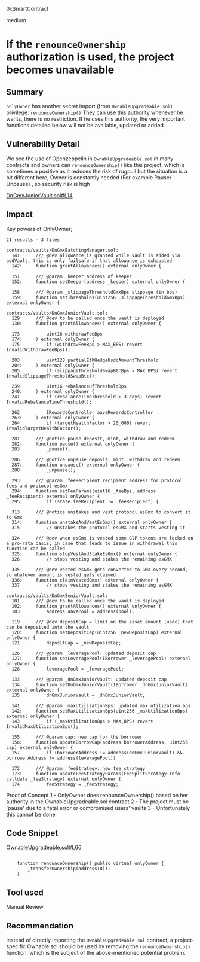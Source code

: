 0xSmartContract

medium

# If the `renounceOwnership` authorization is used, the project becomes unavailable

## Summary

`onlyOwner` has another secret import (from `OwnableUpgradeable.sol`) privilege: `renounceOwnership()`
They can use this authority whenever he wants, there is no restriction.
If he uses this authority, the very important functions detailed below will not be available, updated or added.


## Vulnerability Detail

We see the use of Openzeppelin in `OwnableUpgradeable.sol` in many contracts and owners can `renounceOwnership()` like this project, which is sometimes a positive as it reduces the risk of rugpull but the situation is a bit different here, Owner is constantly needed
(For example Pause/ Unpause) , so security risk is high


[DnGmxJuniorVault.sol#L14](https://github.com/sherlock-audit/2022-10-rage-trade/blob/main/dn-gmx-vaults/contracts/vaults/DnGmxJuniorVault.sol#L14)

## Impact

Key powers of OnlyOwner;

```solidity
21 results - 3 files

contracts/vaults/DnGmxBatchingManager.sol:
  141      /// @dev allowance is granted while vault is added via addVault, this is only failsafe if that allowance is exhausted
  142:     function grantAllowances() external onlyOwner {

  151      /// @param _keeper address of keeper
  152:     function setKeeper(address _keeper) external onlyOwner {

  158      /// @param _slippageThresholdGmxBps slippage (in bps)
  159:     function setThresholds(uint256 _slippageThresholdGmxBps) external onlyOwner {

contracts/vaults/DnGmxJuniorVault.sol:
  129      /// @dev to be called once the vault is deployed
  130:     function grantAllowances() external onlyOwner {

  173          uint16 withdrawFeeBps
  174:     ) external onlyOwner {
  175          if (withdrawFeeBps > MAX_BPS) revert InvalidWithdrawFeeBps();

  203          uint128 partialEthHedgeUsdcAmountThreshold
  204:     ) external onlyOwner {
  205          if (slippageThresholdSwapBtcBps > MAX_BPS) revert InvalidSlippageThresholdSwapBtc();

  239          uint16 rebalanceHfThresholdBps
  240:     ) external onlyOwner {
  241          if (rebalanceTimeThreshold > 3 days) revert InvalidRebalanceTimeThreshold();

  262          IRewardsController aaveRewardsController
  263:     ) external onlyOwner {
  264          if (targetHealthFactor > 20_000) revert InvalidTargetHealthFactor();

  281      /// @notice pause deposit, mint, withdraw and redeem
  282:     function pause() external onlyOwner {
  283          _pause();

  286      /// @notice unpause deposit, mint, withdraw and redeem
  287:     function unpause() external onlyOwner {
  288          _unpause();

  293      /// @param _feeRecipient recipient address for protocol fees and protocol esGmx
  294:     function setFeeParams(uint16 _feeBps, address _feeRecipient) external onlyOwner {
  295          if (state.feeRecipient != _feeRecipient) {

  313      /// @notice unstakes and vest protocol esGmx to convert it to Gmx
  314:     function unstakeAndVestEsGmx() external onlyOwner {
  315          // unstakes the protocol esGMX and starts vesting it

  324      /// @dev when esGmx is vested some GlP tokens are locked on a pro-rata basis, in case that leads to issue in withdrawal this function can be called
  325:     function stopVestAndStakeEsGmx() external onlyOwner {
  326          // stops vesting and stakes the remaining esGMX

  335      /// @dev vested esGmx gets converted to GMX every second, so whatever amount is vested gets claimed
  336:     function claimVestedGmx() external onlyOwner {
  337          // stops vesting and stakes the remaining esGMX

contracts/vaults/DnGmxSeniorVault.sol:
  101      /// @dev to be called once the vault is deployed
  102:     function grantAllowances() external onlyOwner {
  103          address aavePool = address(pool);

  119      /// @dev depositCap = limit on the asset amount (usdc) that can be deposited into the vault
  120:     function setDepositCap(uint256 _newDepositCap) external onlyOwner {
  121          depositCap = _newDepositCap;

  126      /// @param _leveragePool: updated deposit cap
  127:     function setLeveragePool(IBorrower _leveragePool) external onlyOwner {
  128          leveragePool = _leveragePool;

  133      /// @param _dnGmxJuniorVault: updated deposit cap
  134:     function setDnGmxJuniorVault(IBorrower _dnGmxJuniorVault) external onlyOwner {
  135          dnGmxJuniorVault = _dnGmxJuniorVault;

  141      /// @param _maxUtilizationBps: updated max utilization bps
  142:     function setMaxUtilizationBps(uint256 _maxUtilizationBps) external onlyOwner {
  143          if (_maxUtilizationBps > MAX_BPS) revert InvalidMaxUtilizationBps();

  155      /// @param cap: new cap for the borrower
  156:     function updateBorrowCap(address borrowerAddress, uint256 cap) external onlyOwner {
  157          if (borrowerAddress != address(dnGmxJuniorVault) && borrowerAddress != address(leveragePool))

  172      /// @param _feeStrategy: new fee strategy
  173:     function updateFeeStrategyParams(FeeSplitStrategy.Info calldata _feeStrategy) external onlyOwner {
  174          feeStrategy = _feeStrategy;
```
Proof of Concept
1 - OnlyOwner does renounceOwnership() based on her authority in the OwnableUpgradeable.sol contract
2 - The project must be 'pause' due to a fatal error or compromised users' vaults
3 - Unfortunately this cannot be done


## Code Snippet

[OwnableUpgradeable.sol#L66](https://github.com/OpenZeppelin/openzeppelin-contracts-upgradeable/blob/master/contracts/access/OwnableUpgradeable.sol#L66)


```solidity

    function renounceOwnership() public virtual onlyOwner {
        _transferOwnership(address(0));
    }
````
## Tool used

Manual Review

## Recommendation

Instead of directly importing the `OwnableUpgradeable.sol` contract, a project-specific Ownable.sol should be used by removing the `renounceOwnership()` function, which is the subject of the above-mentioned potential problem.

